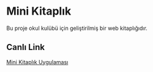 # Mini Kitaplık

Bu proje okul kulübü için geliştirilmiş bir web kitaplığıdır.  

## Canlı Link

[Mini Kitaplık Uygulaması](https://minikitaplikk.vercel.app)
